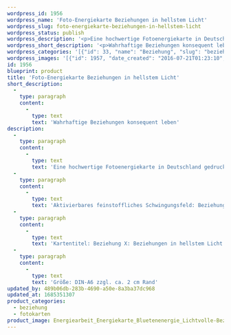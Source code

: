 ```yaml
---
wordpress_id: 1956
wordpress_name: 'Foto-Energiekarte Beziehungen in hellstem Licht'
wordpress_slug: foto-energiekarte-beziehungen-in-hellstem-licht
wordpress_status: publish
wordpress_description: '<p>Eine hochwertige Fotoenergiekarte in Deutschland gedruckt und in Handarbeit laminiert. Sie ist in Postkartengröße (DIN-A6) gut zu transportieren und kann auch auf den Körper aufgelegt werden.</p><p>Aktivierbares feinstoffliches Schwingungsfeld: Beziehung - Wahrheit - Konsequenz: Umfassende Klarheit und Bewusstsein über ''lichtvolle'' Beziehungen umsetzen in Form von wahrhaftigen Beziehungen, welche frei von ''Spielchen'' und mangelgetriebenen Gründen sind. Diese ''lichtvollen'' Beziehungen konsequent leben.</p><p>Kartentitel: Beziehung X: Beziehungen in hellstem Licht. Reihe: Beziehung.</p><p>Größe: DIN-A6 zzgl. ca. 2 cm Rand<br />Andere Formate sind individuell für Sie innerhalb weniger Tage herstellbar. Bitte kontaktieren Sie uns hierfür unter <a href="mailto:info@elvedenverlag.de">info@elvedenverlag.de</a>.</p><p><a href="https://my.feenbaum.de/anwendung-energiebilder-foto-laminiert/">Anwendungshinweise</a>      <a href="https://my.feenbaum.de/produktinformationen-fotokarten/">Produktinformationen</a></p>'
wordpress_short_description: '<p>Wahrhaftige Beziehungen konsequent leben<br /><em>Hinweis: Das Wasserzeichen „Elveden Verlag Energiebild“ wird nicht mit gedruckt</em></p>'
wordpress_categories: '[{"id": 33, "name": "Beziehung", "slug": "beziehung"}, {"id": 23, "name": "Fotokarten", "slug": "fotokarten"}]'
wordpress_images: '[{"id": 1957, "date_created": "2016-07-21T01:23:10", "date_created_gmt": "2016-07-20T21:23:10", "date_modified": "2016-07-21T01:23:10", "date_modified_gmt": "2016-07-20T21:23:10", "src": "https://my.feenbaum.de/wp-content/uploads/2016/07/Energiearbeit_Energiekarte_Bluetenenergie_Lichtvolle-Beziehungen_8x8W.jpg", "name": "Energiearbeit_Energiekarte_Bluetenenergie_Lichtvolle Beziehungen_8x8W", "alt": ""}]'
id: 1956
blueprint: product
title: 'Foto-Energiekarte Beziehungen in hellstem Licht'
short_description:
  -
    type: paragraph
    content:
      -
        type: text
        text: 'Wahrhaftige Beziehungen konsequent leben'
description:
  -
    type: paragraph
    content:
      -
        type: text
        text: 'Eine hochwertige Fotoenergiekarte in Deutschland gedruckt und in Handarbeit laminiert. Sie ist in Postkartengröße (DIN-A6) gut zu transportieren und kann auch auf den Körper aufgelegt werden.'
  -
    type: paragraph
    content:
      -
        type: text
        text: 'Aktivierbares feinstoffliches Schwingungsfeld: Beziehung - Wahrheit - Konsequenz: Umfassende Klarheit und Bewusstsein über ''lichtvolle'' Beziehungen umsetzen in Form von wahrhaftigen Beziehungen, welche frei von ''Spielchen'' und mangelgetriebenen Gründen sind. Diese ''lichtvollen'' Beziehungen konsequent leben.'
  -
    type: paragraph
    content:
      -
        type: text
        text: 'Kartentitel: Beziehung X: Beziehungen in hellstem Licht. Reihe: Beziehung.'
  -
    type: paragraph
    content:
      -
        type: text
        text: 'Größe: DIN-A6 zzgl. ca. 2 cm Rand'
updated_by: 489b06db-283b-4690-a50e-8a3ba37dc968
updated_at: 1685351307
product_categories:
  - beziehung
  - fotokarten
product_image: Energiearbeit_Energiekarte_Bluetenenergie_Lichtvolle-Beziehungen_8x8W.jpg
---
```

